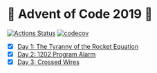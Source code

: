 # :christmas_tree: Advent of Code 2019 :christmas_tree:

[![Actions Status](https://github.com/Meemaw/aoc-2019/workflows/main/badge.svg)](https://github.com/Meemaw/aoc-2019/actions) [![codecov](https://codecov.io/gh/Meemaw/aoc-2019/branch/master/graph/badge.svg)](https://codecov.io/gh/Meemaw/aoc-2019)

- [x] [Day 1: The Tyranny of the Rocket Equation](src/day1/day1.ts)
- [x] [Day 2: 1202 Program Alarm](src/day2/day2.ts)
- [x] [Day 3: Crossed Wires](src/day3/day3.ts)

